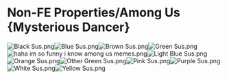 # Non-FE Properties/Among Us {Mysterious Dancer}

![Black Sus.png](https://raw.githubusercontent.com/Klokinator/FE-Repo/main/Portrait%20Repository/Non-FE%20Properties/Among%20Us%20%7BMysterious%20Dancer%7D/Black%20Sus.png "Black Sus.png")![Blue Sus.png](https://raw.githubusercontent.com/Klokinator/FE-Repo/main/Portrait%20Repository/Non-FE%20Properties/Among%20Us%20%7BMysterious%20Dancer%7D/Blue%20Sus.png "Blue Sus.png")![Brown Sus.png](https://raw.githubusercontent.com/Klokinator/FE-Repo/main/Portrait%20Repository/Non-FE%20Properties/Among%20Us%20%7BMysterious%20Dancer%7D/Brown%20Sus.png "Brown Sus.png")![Green Sus.png](https://raw.githubusercontent.com/Klokinator/FE-Repo/main/Portrait%20Repository/Non-FE%20Properties/Among%20Us%20%7BMysterious%20Dancer%7D/Green%20Sus.png "Green Sus.png")![haha im so funny i know among us memes.png](https://raw.githubusercontent.com/Klokinator/FE-Repo/main/Portrait%20Repository/Non-FE%20Properties/Among%20Us%20%7BMysterious%20Dancer%7D/haha%20im%20so%20funny%20i%20know%20among%20us%20memes.png "haha im so funny i know among us memes.png")![Light Blue Sus.png](https://raw.githubusercontent.com/Klokinator/FE-Repo/main/Portrait%20Repository/Non-FE%20Properties/Among%20Us%20%7BMysterious%20Dancer%7D/Light%20Blue%20Sus.png "Light Blue Sus.png")![Orange Sus.png](https://raw.githubusercontent.com/Klokinator/FE-Repo/main/Portrait%20Repository/Non-FE%20Properties/Among%20Us%20%7BMysterious%20Dancer%7D/Orange%20Sus.png "Orange Sus.png")![Other Green Sus.png](https://raw.githubusercontent.com/Klokinator/FE-Repo/main/Portrait%20Repository/Non-FE%20Properties/Among%20Us%20%7BMysterious%20Dancer%7D/Other%20Green%20Sus.png "Other Green Sus.png")![Pink Sus.png](https://raw.githubusercontent.com/Klokinator/FE-Repo/main/Portrait%20Repository/Non-FE%20Properties/Among%20Us%20%7BMysterious%20Dancer%7D/Pink%20Sus.png "Pink Sus.png")![Purple Sus.png](https://raw.githubusercontent.com/Klokinator/FE-Repo/main/Portrait%20Repository/Non-FE%20Properties/Among%20Us%20%7BMysterious%20Dancer%7D/Purple%20Sus.png "Purple Sus.png")![White Sus.png](https://raw.githubusercontent.com/Klokinator/FE-Repo/main/Portrait%20Repository/Non-FE%20Properties/Among%20Us%20%7BMysterious%20Dancer%7D/White%20Sus.png "White Sus.png")![Yellow Sus.png](https://raw.githubusercontent.com/Klokinator/FE-Repo/main/Portrait%20Repository/Non-FE%20Properties/Among%20Us%20%7BMysterious%20Dancer%7D/Yellow%20Sus.png "Yellow Sus.png")